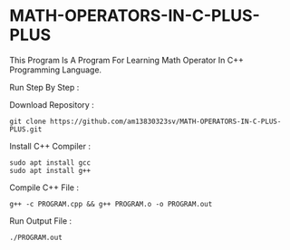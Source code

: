 # MATH-OPERATORS-IN-C-PLUS-PLUS

This Program Is A Program For Learning Math Operator In C++ Programming Language.

Run Step By Step :

  Download Repository :
  
    git clone https://github.com/am13830323sv/MATH-OPERATORS-IN-C-PLUS-PLUS.git

  Install C++ Compiler :
  
    sudo apt install gcc
    sudo apt install g++
    
  Compile C++ File :
  
    g++ -c PROGRAM.cpp && g++ PROGRAM.o -o PROGRAM.out
    
  Run Output File :
  
    ./PROGRAM.out
  
    
